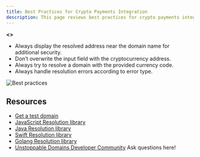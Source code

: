 ```yaml
---
title: Best Practices for Crypto Payments Integration
description: This page reviews best practices for crypto payments integrations.
---
```


**<<need more content>>**

* Always display the resolved address near the domain name for additional security.
* Don’t overwrite the input field with the cryptocurrency address.
* Always try to resolve a domain with the provided currency code.
* Always handle resolution errors according to error type.

![Best practices](../../images/best-practices.png)

## Resources

* [Get a test domain](../get-test-domain.md)
* [JavaScript Resolution library](https://github.com/unstoppabledomains/resolution)
* [Java Resolution library](https://github.com/unstoppabledomains/resolution-java)
* [Swift Resolution library](https://github.com/unstoppabledomains/resolution-swift) &#x20;
* [Golang Resolution library](https://github.com/unstoppabledomains/resolution-go)
* [Unstoppable Domains Developer Community](https://discord.com/invite/b6ZVxSZ9Hn) Ask questions here!
